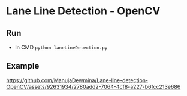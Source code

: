# Lane Line Detection - OpenCV

## Run

- In CMD `python laneLineDetection.py`

## Example

https://github.com/ManujaDewmina/Lane-line-detection-OpenCV/assets/92631934/2780add2-7064-4cf8-a227-b6fcc213e686
